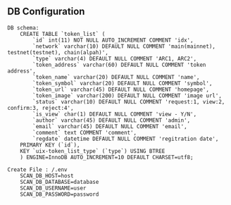 ## DB Configuration

    DB schema:
        CREATE TABLE `token_list` (
            `id` int(11) NOT NULL AUTO_INCREMENT COMMENT 'idx',
            `network` varchar(10) DEFAULT NULL COMMENT 'main(mainnet), testnet(testnet), chain(alpah)',
            `type` varchar(4) DEFAULT NULL COMMENT 'ARC1, ARC2',
            `token_address` varchar(60) DEFAULT NULL COMMENT 'token address',
            `token_name` varchar(20) DEFAULT NULL COMMENT 'name',
            `token_symbol` varchar(20) DEFAULT NULL COMMENT 'symbol',
            `token_url` varchar(45) DEFAULT NULL COMMENT 'homepage',
            `token_image` varchar(200) DEFAULT NULL COMMENT 'image url',
            `status` varchar(10) DEFAULT NULL COMMENT 'request:1, view:2, confirm:3, reject:4',
            `is_view` char(1) DEFAULT NULL COMMENT 'view - Y/N',
            `author` varchar(45) DEFAULT NULL COMMENT 'admin',
            `email` varchar(45) DEFAULT NULL COMMENT 'email',
            `comment` text COMMENT 'comment',
            `regdate` datetime DEFAULT NULL COMMENT 'regitration date',
        PRIMARY KEY (`id`),
        KEY `uix-token_list_type` (`type`) USING BTREE
        ) ENGINE=InnoDB AUTO_INCREMENT=10 DEFAULT CHARSET=utf8;

    Create File : /.env
        SCAN_DB_HOST=host
        SCAN_DB_DATABASE=database
        SCAN_DB_USERNAME=user
        SCAN_DB_PASSWORD=password
